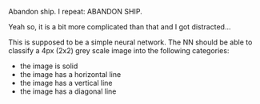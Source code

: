 Abandon ship. I repeat: ABANDON SHIP.

Yeah so, it is a bit more complicated than that and I got distracted...


This is supposed to be a simple neural network.
The NN should be able to classify a 4px (2x2) grey scale image into the following categories:
  - the image is solid
  - the image has a horizontal line
  - the image has a vertical line
  - the image has a diagonal line
  
